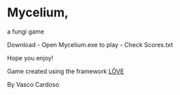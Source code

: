 # Mycelium,
a fungi game

Download - Open Mycelium.exe to play - Check Scores.txt

Hope you enjoy!

Game created using the framework [LÖVE](https://love2d.org)

By Vasco Cardoso

